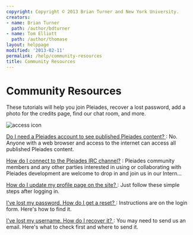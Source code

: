 ```yaml
---
copyright: Copyright © 2013 Brian Turner and New York University.
creators:
- name: Brian Turner
  path: /author/bdturner
- name: Tom Elliott
  path: /author/thomase
layout: helppage
modified: '2013-02-11'
permalink: /help/community-resources
title: Community Resources
---
```


#  Community Resources

These tutorials will help you join Pleiades, recover a lost password, add a
photo for the credits page, find our chat room, and more.

![access icon](../accessicon.jpg/image_tile)

<div class="clearfix">

[Do I need a Pleiades account to see published Pleiades content? ](http://pleiades.stoa.org/help/anonymous)
: No. Anyone with a web browser and access to the internet can access all published Pleiades content.

[How do I connect to the Pleiades IRC channel?](http://pleiades.stoa.org/help/pleiades-irc)
: Pleiades community members and any other parties interested in using or collaborating with Pleiades development are welcome to drop in and join us in our Intern...

[How do I update my profile page on the site? ](http://pleiades.stoa.org/help/profile-update)
: Just follow these simple steps after logging in.

[I've lost my password. How do I get a reset? ](http://pleiades.stoa.org/help/lost-password)
: Instructions are on the login form. Here's how to find it.

[I've lost my username. How do I recover it? ](http://pleiades.stoa.org/help/lost-username)
: You may need to send us an email. Here's what to check first and where to send it.
</div> <!-- end div.clearfix -->